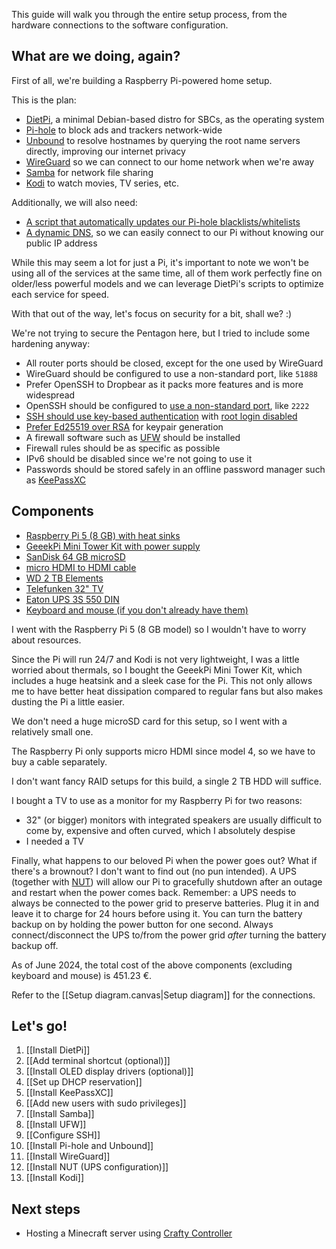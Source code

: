 This guide will walk you through the entire setup process, from the hardware connections to the software configuration.

## What are we doing, again?
First of all, we're building a Raspberry Pi-powered home setup.

This is the plan:
- [DietPi](https://dietpi.com/), a minimal Debian-based distro for SBCs, as the operating system
- [Pi-hole](https://pi-hole.net/) to block ads and trackers network-wide
- [Unbound](https://nlnetlabs.nl/projects/unbound/about/) to resolve hostnames by querying the root name servers directly, improving our internet privacy
- [WireGuard](https://www.wireguard.com/) so we can connect to our home network when we're away
- [Samba](https://www.samba.org/) for network file sharing
- [Kodi](https://kodi.tv/) to watch movies, TV series, etc.

Additionally, we will also need:
- [A script that automatically updates our Pi-hole blacklists/whitelists](https://github.com/jacklul/pihole-updatelists)
- [A dynamic DNS](https://www.duckdns.org), so we can easily connect to our Pi without knowing our public IP address

While this may seem a lot for just a Pi, it's important to note we won't be using all of the services at the same time, all of them work perfectly fine on older/less powerful models and we can leverage DietPi's scripts to optimize each service for speed.

With that out of the way, let's focus on security for a bit, shall we? :)

We're not trying to secure the Pentagon here, but I tried to include some hardening anyway:
- All router ports should be closed, except for the one used by WireGuard
- WireGuard should be configured to use a non-standard port, like `51888`
- Prefer OpenSSH to Dropbear as it packs more features and is more widespread
- OpenSSH should be configured to [use a non-standard port](https://security.stackexchange.com/questions/189726/does-it-improve-security-to-use-obscure-port-numbers), like `2222`
- [SSH should use key-based authentication](https://security.stackexchange.com/questions/3887/is-using-a-public-key-for-logging-in-to-ssh-any-better-than-saving-a-password) with [root login disabled](https://askubuntu.com/questions/16178/why-is-it-bad-to-log-in-as-root)
- [Prefer Ed25519 over RSA](https://security.stackexchange.com/questions/90077/ssh-key-ed25519-vs-rsa) for keypair generation
- A firewall software such as [UFW](https://launchpad.net/ufw) should be installed
- Firewall rules should be as specific as possible
- IPv6 should be disabled since we're not going to use it
- Passwords should be stored safely in an offline password manager such as [KeePassXC](https://keepassxc.org/)

## Components
- [Raspberry Pi 5 (8 GB) with heat sinks](https://www.amazon.it/dp/B0CRQY2Z86)
- [GeeekPi Mini Tower Kit with power supply](https://www.amazon.it/dp/B0CW9DHY8S)
- [SanDisk 64 GB microSD](https://www.amazon.it/dp/B0B7NXBM6P)
- [micro HDMI to HDMI cable](https://www.amazon.it/dp/B07KSDB25X)
- [WD 2 TB Elements](https://www.amazon.it/dp/B06W55K9N6)
- [Telefunken 32" TV](https://www.amazon.it/dp/B0CSYVCJPY)
- [Eaton UPS 3S 550 DIN](https://www.amazon.it/dp/B082TGLD2Q)
- [Keyboard and mouse (if you don't already have them)](https://www.amazon.it/dp/B08DG6VFFX)

I went with the Raspberry Pi 5 (8 GB model) so I wouldn't have to worry about resources. 

Since the Pi will run 24/7 and Kodi is not very lightweight, I was a little worried about thermals, so I bought the GeeekPi Mini Tower Kit, which includes a huge heatsink and a sleek case for the Pi. This not only allows me to have better heat dissipation compared to regular fans but also makes dusting the Pi a little easier.

We don't need a huge microSD card for this setup, so I went with a relatively small one.

The Raspberry Pi only supports micro HDMI since model 4, so we have to buy a cable separately.

I don't want fancy RAID setups for this build, a single 2 TB HDD will suffice.

I bought a TV to use as a monitor for my Raspberry Pi for two reasons:
- 32" (or bigger) monitors with integrated speakers are usually difficult to come by, expensive and often curved, which I absolutely despise
- I needed a TV

Finally, what happens to our beloved Pi when the power goes out? What if there's a brownout? I don't want to find out (no pun intended).
A UPS (together with [NUT](https://networkupstools.org/)) will allow our Pi to gracefully shutdown after an outage and restart when the power comes back.
Remember: a UPS needs to always be connected to the power grid to preserve batteries. Plug it in and leave it to charge for 24 hours before using it. You can turn the battery backup on by holding the power button for one second. Always connect/disconnect the UPS to/from the power grid *after* turning the battery backup off.

As of June 2024, the total cost of the above components (excluding keyboard and mouse) is 451.23 €.

Refer to the [[Setup diagram.canvas|Setup diagram]] for the connections.

## Let's go!
1. [[Install DietPi]]
2. [[Add terminal shortcut (optional)]]
3. [[Install OLED display drivers (optional)]]
4. [[Set up DHCP reservation]]
5. [[Install KeePassXC]]
6. [[Add new users with sudo privileges]]
7. [[Install Samba]]
8. [[Install UFW]]
9. [[Configure SSH]]
10. [[Install Pi-hole and Unbound]]
11. [[Install WireGuard]]
12. [[Install NUT (UPS configuration)]]
13. [[Install Kodi]]

## Next steps
- Hosting a Minecraft server using [Crafty Controller](https://craftycontrol.com/)